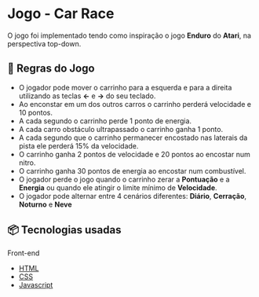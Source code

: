 # Jogo - Car Race

O jogo foi implementado tendo como inspiração o jogo **Enduro** do **Atari**, na perspectiva top-down.

## 📖 Regras do Jogo

- O jogador pode mover o carrinho para a esquerda e para a direita utilizando as teclas **<-** e **->** do seu teclado.
- Ao enconstar em um dos outros carros o carrinho perderá velocidade e 10 pontos.
- A cada segundo o carrinho perde 1 ponto de energia.
- A cada carro obstáculo ultrapassado o carrinho ganha 1 ponto.
- A cada segundo que o carrinho permanecer encostado nas laterais da pista ele perderá 15% da velocidade.
- O carrinho ganha 2 pontos de velocidade e 20 pontos ao encostar num nitro.
- O carrinho ganha 30 pontos de energia ao encostar num combustível.
- O jogador perde o jogo quando o carrinho zerar a **Pontuação** e a **Energia** ou quando ele atingir o limite mínimo de **Velocidade**.
- O jogador pode alternar entre 4 cenários diferentes: **Diário**, **Cerração**, **Noturno** e **Neve**

## 📦 Tecnologias usadas

Front-end
 * [HTML](https://developer.mozilla.org/en-US/docs/Web/HTML)
 * [CSS](https://developer.mozilla.org/en-US/docs/Web/CSS)
 * [Javascript](https://developer.mozilla.org/en-US/docs/Web/JavaScript)